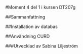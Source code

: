 #Moment 4 del 1 i kursen DT207g

##Sammanfattning

##Installation av databas

##Användning CURD

###Utvecklad av
Sabina Liljeström
